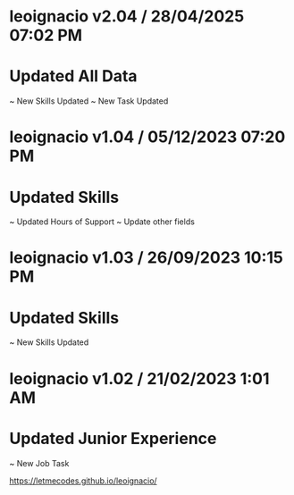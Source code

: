 # leoignacio v2.04 / 28/04/2025 07:02 PM
# Updated All Data
~ New Skills Updated
~ New Task Updated

# leoignacio v1.04 / 05/12/2023 07:20 PM
# Updated Skills
~ Updated Hours of Support
~ Update other fields

# leoignacio v1.03 / 26/09/2023 10:15 PM
# Updated Skills
~ New Skills Updated

# leoignacio v1.02 / 21/02/2023 1:01 AM
# Updated Junior Experience
~ New Job Task

https://letmecodes.github.io/leoignacio/
